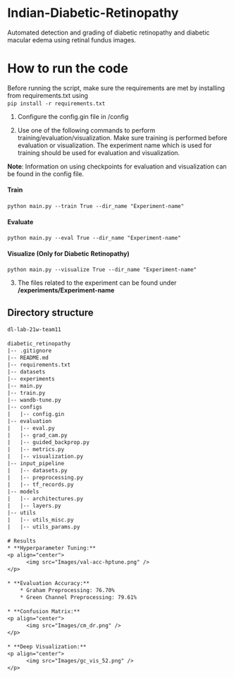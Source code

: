 # Indian-Diabetic-Retinopathy
Automated detection and grading of diabetic retinopathy and diabetic macular edema using retinal fundus images.

# How to run the code
Before running the script, make sure the requirements are met by installing from requirements.txt using  
```pip install -r requirements.txt```
1. Configure the config.gin file in /config

2. Use one of the following commands to perform training/evaluation/visualization. Make sure training is performed before evaluation or visualization. The experiment name which is used for training should be used for evaluation and visualization.

**Note**: Information on using checkpoints for evaluation and visualization can be found in the config file.

#### Train
```python main.py --train True --dir_name "Experiment-name"```

#### Evaluate
```python main.py --eval True --dir_name "Experiment-name"```

#### Visualize (Only for Diabetic Retinopathy)
```python main.py --visualize True --dir_name "Experiment-name"```

3. The files related to the experiment can be found under **/experiments/Experiment-name** 

## Directory structure
```
dl-lab-21w-team11

diabetic_retinopathy
|-- .gitignore
|-- README.md
|-- requirements.txt
|-- datasets
|-- experiments
|-- main.py
|-- train.py
|-- wandb-tune.py
|-- configs
|   |-- config.gin
|-- evaluation
|   |-- eval.py
|   |-- grad_cam.py
|   |-- guided_backprop.py
|   |-- metrics.py
|   |-- visualization.py
|-- input_pipeline
|   |-- datasets.py
|   |-- preprocessing.py
|   |-- tf_records.py
|-- models
|   |-- architectures.py
|   |-- layers.py
|-- utils
|   |-- utils_misc.py
|   |-- utils_params.py

# Results
* **Hyperparameter Tuning:**
<p align="center">
	  <img src="Images/val-acc-hptune.png" />
</p>

* **Evaluation Accuracy:**
	* Graham Preprocessing: 76.70%
	* Green Channel Preprocessing: 79.61%

* **Confusion Matrix:**
<p align="center">
	  <img src="Images/cm_dr.png" />
</p>

* **Deep Visualization:**
<p align="center">
	  <img src="Images/gc_vis_52.png" />
</p>
